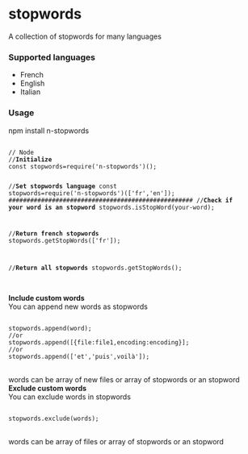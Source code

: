 # stopwords
A collection of stopwords for many languages

<h3>Supported languages</h3>
<ul>
<li>
French
</li>
<li>
English
</li>
<li>
Italian
</li>
</ul>
<h3> Usage</h3>
npm install n-stopwords
<pre>
<code>
// Node
//<strong>Initialize</strong>
const stopwords=require('n-stopwords')(); 

//<strong>Set stopwords language</strong>
const stopwords=require('n-stopwords')(['fr','en']);
###################################################
//<strong>Check if your word is an stopword</strong>
stopwords.isStopWord(your-word);

//<strong>Return french stopwords</strong>
stopwords.getStopWords(['fr']);

//<strong>Return all stopwords</strong>
stopwords.getStopWords();
</code>
</pre>
<strong>Include custom words</strong><br>
You can append new words as stopwords
<pre>
<code>
stopwords.append(word);
//or
stopwords.append([{file:file1,encoding:encoding}];
//or
stopwords.append(['et','puis',voilà']);
</code>
</pre>
words can be array of new files or array of stopwords or an stopword <br>
<strong>Exclude custom words</strong><br>
You can exclude words in stopwords
<pre>
<code>
stopwords.exclude(words);
</code>
</pre>
words can be array of files or array of stopwords or an stopword <br>
<br>

